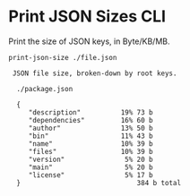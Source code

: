# Print JSON Sizes CLI

Print the size of JSON keys, in Byte/KB/MB.

`print-json-size ./file.json`
```
 JSON file size, broken-down by root keys.

  ./package.json

  {
     "description"          19% 73 b
     "dependencies"         16% 60 b
     "author"               13% 50 b
     "bin"                  11% 43 b
     "name"                 10% 39 b
     "files"                10% 39 b
     "version"               5% 20 b
     "main"                  5% 20 b
     "license"               5% 17 b
  }                             384 b total
```